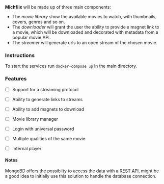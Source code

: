 **Michflix** will be made up of three main components:
- The *movie library* show the available movies to watch, with thumbnails, covers, genres and so on.
- The *downloader* will grant the user the ability to provide a magnet link to a movie, which will be downloaded and decorated with metadata from a popular movie API.
- The *streamer* will generate urls to an open stream of the chosen movie.


### Instructions
To start the services run `docker-compose up` in the main directory.


### Features
- [ ] Support for a streaming protocol
- [ ] Ability to generate links to streams
- [ ] Ability to add magnets to download
- [ ] Movie library manager

- [ ] Login with universal password
- [ ] Multiple qualities of the same movie
- [ ] Internal player


#### Notes
MongoBD offers the possibilty to access the data with a [REST API](https://www.mongodb.com/atlas/app-services/data-api), might be a good idea to initially use this solution to handle the database connection.
